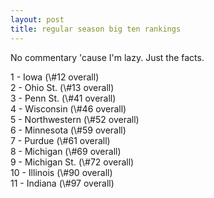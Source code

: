 ```yaml
---
layout: post
title: regular season big ten rankings
---
```


No commentary 'cause I'm lazy. Just the facts.

<p/>
1 - Iowa (\#12 overall)<br/>
2 - Ohio St. (\#13 overall)<br/>
3 - Penn St. (\#41 overall)<br/>
4 - Wisconsin (\#46 overall)<br/>
5 - Northwestern (\#52 overall)<br/>
6 - Minnesota (\#59 overall)<br/>
7 - Purdue (\#61 overall)<br/>
8 - Michigan (\#69 overall)<br/>
9 - Michigan St. (\#72 overall)<br/>
10 - Illinois (\#90 overall)<br/>
11 - Indiana (\#97 overall)<br/>

